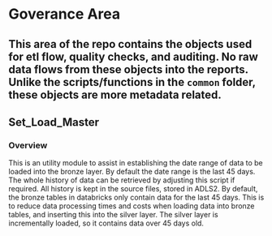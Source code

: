 # Goverance Area

This area of the repo contains the objects used for etl flow, quality checks, and auditing. No raw data flows from these objects into the reports. Unlike the scripts/functions in the `common` folder, these objects are more metadata related. 
---

## Set_Load_Master

### Overview

This is an utility module to assist in establishing the date range of data to be loaded into the bronze layer. By default the date range is the last 45 days. The whole history of data can be retrieved by adjusting this script if required. All history is kept in the source files, stored in ADLS2. By default, the bronze tables in databricks only contain data for the last 45 days. This is to reduce data processing times and costs when loading data into bronze tables, and inserting this into the silver layer. The silver layer is incrementally loaded, so it contains data over 45 days old. 